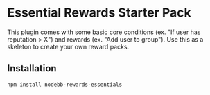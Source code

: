 # Essential Rewards Starter Pack

This plugin comes with some basic core conditions (ex. "If user has reputation > X") and rewards (ex. "Add user to group"). Use this as a skeleton to create your own reward packs.


## Installation

    npm install nodebb-rewards-essentials